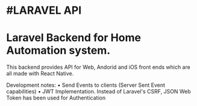 #LARAVEL API
=============
Laravel Backend for Home Automation system.
=============
This backend  provides API for Web, Andorid and iOS front ends which are all made with React Native.

Development notes:
• Send Events to clients (Server Sent Event capabilities)
• JWT Implementation. Instead of Laravel's CSRF, JSON Web Token has been used for Authentication
